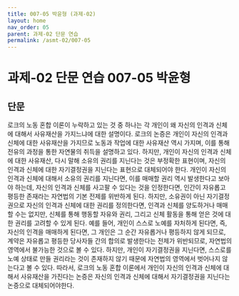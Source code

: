 ```yaml
---
title: 007-05 박윤형 (과제-02)
layout: home
nav_order: 05
parent: 과제-02 단문 연습
permalink: /asmt-02/007-05
---
```


# 과제-02 단문 연습 007-05 박윤형 

## 단문

로크의 노동 혼합 이론이 누락하고 있는 것 중 하나는 각 개인이 왜 자신의 인격과 신체에 대해서 사유재산을 가지느냐에 대한 설명이다. 로크의 논증은 개인이 자신의 인격과 신체에 대한 사유재산을 가지므로 노동과 작업에 대한 사유재산 역시 가지며, 이를 통해 전유의 과정을 통한 자연물의 취득을 설명하고 있다. 하지만, 개인이 자신의 인격과 신체에 대한 사유재산, 다시 말해 소유의 권리를 지닌다는 것은 부정확한 표현이며, 자신의 인격과 신체에 대한 자기결정권을 지닌다는 표현으로 대체되어야 한다. 개인이 자신의 인격과 신체에 대해서 소유의 권리를 지닌다면, 이를 매매할 권리 역시 발생한다고 보아야 하는데, 자신의 인격과 신체를 사고팔 수 있다는 것을 인정한다면, 인간이 자유롭고 평등한 존재라는 자연법의 기본 전제를 위반하게 된다. 하지만, 소유권이 아닌 자기결정권으로 자신의 인격과 신체에 대한 권리를 정의한다면, 인격과 신체를 양도하거나 매매할 수는 없지만, 신체를 통해 행동할 자유와 권리, 그리고 신체 활동을 통해 얻은 것에 대한 권리를 고려할 수 있게 된다. 예를 들어, 개인이 스스로 노예를 자처하게 된다면, 즉, 자신의 인격을 매매하게 된다면, 그 개인은 그 순간 자유롭거나 평등하지 않게 되므로, 계약은 자유롭고 평등한 당사자들 간의 합의로 발생한다는 전제가 위반되므로, 자연법의 영역에서 불가능한 것으로 볼 수 있다. 하지만, 개인이 자기결정권을 지닌다면, 스스로를 노예 상태로 만들 권리라는 것이 존재하지 않기 때문에 자연법의 영역에서 벗어나지 않는다고 볼 수 있다. 따라서, 로크의 노동 혼합 이론에서 개인이 자신의 인격과 신체에 대해서 사유재산을 가진다는 논증은 자신의 인격과 신체에 대해서 자기결정권을 지닌다는 논증으로 대체되어야한다.
